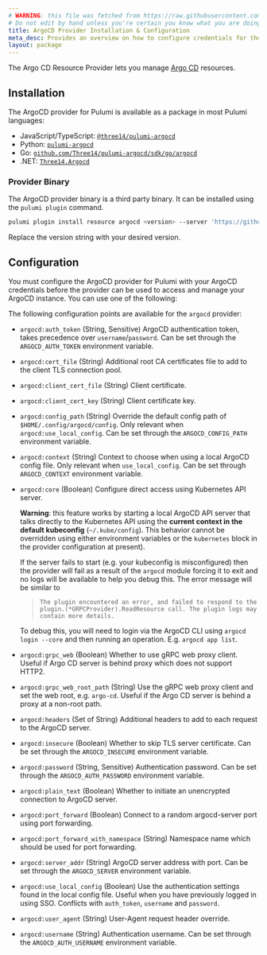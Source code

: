 ```yaml
---
# WARNING: this file was fetched from https://raw.githubusercontent.com/three141/pulumi-argocd/v1.0.1/docs/installation-configuration.md
# Do not edit by hand unless you're certain you know what you are doing!
title: ArgoCD Provider Installation & Configuration
meta_desc: Provides an overview on how to configure credentials for the ArgoCD provider for Pulumi.
layout: package
---
```


The Argo CD Resource Provider lets you manage [Argo CD](https://argoproj.github.io/cd/) resources.

## Installation

The ArgoCD provider for Pulumi is available as a package in most Pulumi languages:

- JavaScript/TypeScript: [`@three14/pulumi-argocd`](https://www.npmjs.com/package/@three14/pulumi-argocd)
- Python: [`pulumi-argocd`](https://pypi.org/project/pulumi-argocd/)
- Go: [`github.com/Three14/pulumi-argocd/sdk/go/argocd`](https://pkg.go.dev/github.com/Three141/pulumi-argocd/sdk/go/argocd)
- .NET: [`Three14.Argocd`](https://www.nuget.org/packages/Three14.Argocd)

### Provider Binary

The ArgoCD provider binary is a third party binary. It can be installed using the `pulumi plugin` command.

```sh
pulumi plugin install resource argocd <version> --server 'https://github.com/Three141/pulumi-argocd/releases/download/v${VERSION}/'
```

Replace the version string with your desired version.

## Configuration

You must configure the ArgoCD provider for Pulumi with your ArgoCD credentials before the provider can be used to access and manage your ArgoCD instance. You can use one of the following:

The following configuration points are available for the `argocd` provider:

- `argocd:auth_token` (String, Sensitive) ArgoCD authentication token, takes precedence over `username`/`password`. Can be set through the `ARGOCD_AUTH_TOKEN` environment variable.
- `argocd:cert_file` (String) Additional root CA certificates file to add to the client TLS connection pool.
- `argocd:client_cert_file` (String) Client certificate.
- `argocd:client_cert_key` (String) Client certificate key.
- `argocd:config_path` (String) Override the default config path of `$HOME/.config/argocd/config`. Only relevant when `argocd:use_local_config`. Can be set through the `ARGOCD_CONFIG_PATH` environment variable.
- `argocd:context` (String) Context to choose when using a local ArgoCD config file. Only relevant when `use_local_config`. Can be set through `ARGOCD_CONTEXT` environment variable.
- `argocd:core` (Boolean) Configure direct access using Kubernetes API server.

  **Warning**: this feature works by starting a local ArgoCD API server that talks directly to the Kubernetes API using the **current context in the default kubeconfig** (`~/.kube/config`). This behavior cannot be overridden using either environment variables or the `kubernetes` block in the provider configuration at present).

  If the server fails to start (e.g. your kubeconfig is misconfigured) then the provider will fail as a result of the `argocd` module forcing it to exit and no logs will be available to help you debug this. The error message will be similar to
  > `The plugin encountered an error, and failed to respond to the plugin.(*GRPCProvider).ReadResource call. The plugin logs may contain more details.`

  To debug this, you will need to login via the ArgoCD CLI using `argocd login --core` and then running an operation. E.g. `argocd app list`.
- `argocd:grpc_web` (Boolean) Whether to use gRPC web proxy client. Useful if Argo CD server is behind proxy which does not support HTTP2.
- `argocd:grpc_web_root_path` (String) Use the gRPC web proxy client and set the web root, e.g. `argo-cd`. Useful if the Argo CD server is behind a proxy at a non-root path.
- `argocd:headers` (Set of String) Additional headers to add to each request to the ArgoCD server.
- `argocd:insecure` (Boolean) Whether to skip TLS server certificate. Can be set through the `ARGOCD_INSECURE` environment variable.
- `argocd:password` (String, Sensitive) Authentication password. Can be set through the `ARGOCD_AUTH_PASSWORD` environment variable.
- `argocd:plain_text` (Boolean) Whether to initiate an unencrypted connection to ArgoCD server.
- `argocd:port_forward` (Boolean) Connect to a random argocd-server port using port forwarding.
- `argocd:port_forward_with_namespace` (String) Namespace name which should be used for port forwarding.
- `argocd:server_addr` (String) ArgoCD server address with port. Can be set through the `ARGOCD_SERVER` environment variable.
- `argocd:use_local_config` (Boolean) Use the authentication settings found in the local config file. Useful when you have previously logged in using SSO. Conflicts with `auth_token`, `username` and `password`.
- `argocd:user_agent` (String) User-Agent request header override.
- `argocd:username` (String) Authentication username. Can be set through the `ARGOCD_AUTH_USERNAME` environment variable.
